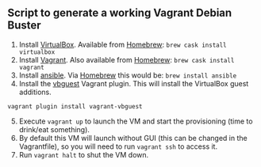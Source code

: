 ## Script to generate a working Vagrant Debian Buster

1. Install [VirtualBox](https://www.virtualbox.org). Available from [Homebrew](https://brew.sh): `brew cask install virtualbox`
2. Install [Vagrant](https://www.vagrantup.com). Also available from [Homebrew](https://brew.sh): `brew cask install vagrant`
3. Install [ansible](https://www.ansible.com). Via [Homebrew](https) this would be: `brew install ansible`
4. Install the [vbguest](https://github.com/dotless-de/vagrant-vbguest) Vagrant plugin. This will install the VirtualBox guest additions.

```
vagrant plugin install vagrant-vbguest
```
5. Execute `vagrant up` to launch the VM and start the provisioning (time to drink/eat something).
6. By default this VM will launch without GUI (this can be changed in the Vagrantfile), so you will need to run `vagrant ssh` to access it.
7. Run `vagrant halt` to shut the VM down.

